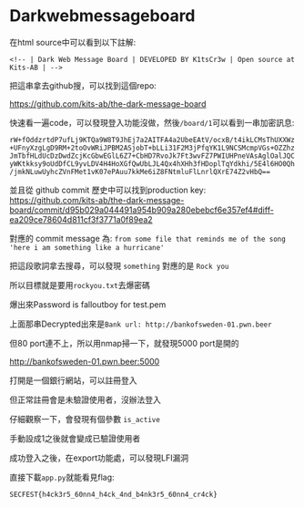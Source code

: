 # Darkwebmessageboard

在html source中可以看到以下註解:

`<!-- | Dark Web Message Board | DEVELOPED BY K1tsCr3w | Open source at Kits-AB | -->`

把這串拿去github搜，可以找到這個repo:

https://github.com/kits-ab/the-dark-message-board

快速看一遍code，可以發現登入功能沒做，然後`/board/1`可以看到一串加密訊息:

`rW+fOddzrtdP7ufLj9KTQa9W8T9JhEj7a2AITFA4a2UbeEAtV/ocxB/t4ikLCMsThUXXWz+UFnyXzgLgD9RM+2toOvWRiJPBM2ASjobT+bLLi31F2M3jPfqYK1L9NCSMcmpVGs+OZZhzJmTbfHLdUcDzDwdZcjKcGbwEGlL6Z7+CbHD7RvoJk7Ft3wvFZ7PWIUHPneVAsAglOalJQCyWKtkksy9oUdDfCL9yvLDV4H4HoXGfQwUbLJL4Qx4hXHh3fHDoplTqYdkhi/5E4l6HO0Qh/jmkNLuwUyhcZVnFMet1vK07ePAuu7kkMe6iZ8FNtmluFlLnrlQXrE74Z2vHbQ==`


並且從 github commit 歷史中可以找到production key: https://github.com/kits-ab/the-dark-message-board/commit/d95b029a044491a954b909a280ebebcf6e357ef4#diff-ea209ce78604d811cf3f3771a0f89ea2

對應的 commit message 為: `from some file that reminds me of the song 'here i am something like a hurricane'`

把這段歌詞拿去搜尋，可以發現 `something` 對應的是 `Rock you`

所以目標就是要用`rockyou.txt`去爆密碼

爆出來Password is falloutboy for test.pem

上面那串Decrypted出來是`Bank url: http://bankofsweden-01.pwn.beer`

但80 port連不上，所以用nmap掃一下，就發現5000 port是開的

http://bankofsweden-01.pwn.beer:5000

打開是一個銀行網站，可以註冊登入

但正常註冊會是未驗證使用者，沒辦法登入

仔細觀察一下，會發現有個參數 `is_active`

手動設成1之後就會變成已驗證使用者

成功登入之後，在export功能處，可以發現LFI漏洞

直接下載`app.py`就能看見flag:

`SECFEST{h4ck3r5_60nn4_h4ck_4nd_b4nk3r5_60nn4_cr4ck}`
